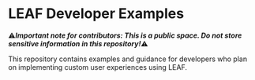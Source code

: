 # LEAF Developer Examples
:warning:___Important note for contributors: This is a public space. Do not store sensitive information in this repository!___:warning:

This repository contains examples and guidance for developers who plan on implementing custom user experiences using LEAF.
